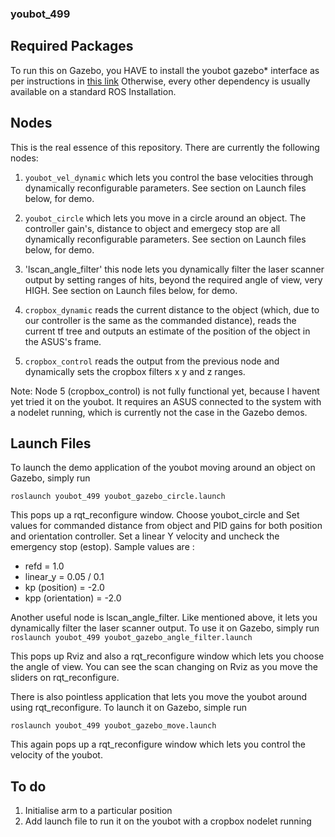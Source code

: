 ### youbot_499 

Required Packages
------------------------
To run this on Gazebo, you HAVE to install the youbot gazebo* interface as per instructions in [this link](http://www.youbot-store.com/wiki/index.php?title=Gazebo_simulation&hmswSSOID=10b4d7be36c130126e02a9c81ce579a7f71c954f)
Otherwise, every other dependency is usually available on a standard ROS Installation.

Nodes
------------------------
This is the real essence of this repository. There are currently the following nodes:


1. `youbot_vel_dynamic` which lets you control the base velocities through dynamically reconfigurable parameters. See section on Launch files below, for demo.

2. `youbot_circle` which lets you move in a circle around an object. The controller gain's, distance to object and emergecy stop are all dynamically reconfigurable parameters. See section on Launch files below, for demo.

3. 'lscan_angle_filter' this node lets you dynamically filter the laser scanner output by setting ranges of hits, beyond the required angle of view, very HIGH. See section on Launch files below, for demo.

4. `cropbox_dynamic` reads the current distance to the object (which, due to our controller is the same as the commanded distance), reads the current tf tree and outputs an estimate of the position of the object in the ASUS's frame.

5. `cropbox_control` reads the output from the previous node and dynamically sets the cropbox filters x y and z ranges.

Note: Node 5 (cropbox_control) is not fully functional yet, because I havent yet tried it on the youbot. It requires an ASUS connected to the system with a nodelet running, which is currently not the case in the Gazebo demos.

Launch Files 
------------------------
To launch the demo application of the youbot moving around an object on Gazebo, simply run

`roslaunch youbot_499 youbot_gazebo_circle.launch`

This pops up a rqt_reconfigure window. Choose youbot_circle and Set values for commanded distance from object and PID gains for both position and orientation controller. Set a linear Y velocity and uncheck the emergency stop (estop). Sample values are :
* refd = 1.0
* linear_y = 0.05 / 0.1
* kp (position) = -2.0
* kpp (orientation) = -2.0

Another useful node is lscan_angle_filter. Like mentioned above, it lets you dynamically filter the laser scanner output. To use it on Gazebo, simply run
`roslaunch youbot_499 youbot_gazebo_angle_filter.launch`

This pops up Rviz and also a rqt_reconfigure window which lets you choose the angle of view. You can see the scan changing on Rviz as you move the sliders on rqt_reconfigure.



There is also pointless application that lets you move the youbot around using rqt_reconfigure. To launch it on Gazebo, simple run

`roslaunch youbot_499 youbot_gazebo_move.launch`

This again pops up a rqt_reconfigure window which lets you control the velocity of the youbot.



To do
-----------------------
1. Initialise arm to a particular position
2. Add launch file to run it on the youbot with a cropbox nodelet running


